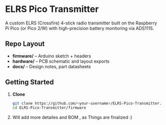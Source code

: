 # ELRS Pico Transmitter

A custom ELRS (Crossfire) 4-stick radio transmitter built on the Raspberry Pi Pico (or Pico 2/W) with high-precision battery monitoring via ADS1115.

## Repo Layout

- **firmware/**  – Arduino sketch + headers
- **hardware/**  – PCB schematic and layout exports
- **docs/**      – Design notes, part datasheets

## Getting Started

1. **Clone**  
   ```bash
   git clone https://github.com/<your-username>/ELRS-Pico-Transmitter.git
   cd ELRS-Pico-Transmitter/firmware
2. Will add more detailes and BOM , as Things are finalized :) 
